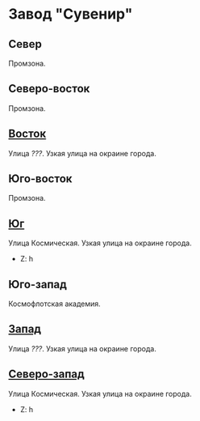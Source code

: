 # Завод "Сувенир"

## Север

Промзона.

## Северо-восток

Промзона.

## [Восток](./099600095.md)

Улица *???*.
Узкая улица на окраине города.

## Юго-восток

Промзона.

## [Юг](./10630005.md)

Улица Космическая.
Узкая улица на окраине города.

* Z:    h

## Юго-запад

Космофлотская академия.

## [Запад](./10565020.md)

Улица *???*.
Узкая улица на окраине города.

## [Северо-запад](./09580080.md)

Улица Космическая.
Узкая улица на окраине города.

* Z:    h
